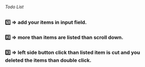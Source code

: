 
######                     Todo List                   ######


###  1️⃣  =>  add your items in input field.

###  2️⃣  =>  more than items are listed than scroll down.

###  3️⃣  =>  left side button click than listed item is cut and you deleted the items than double click.
